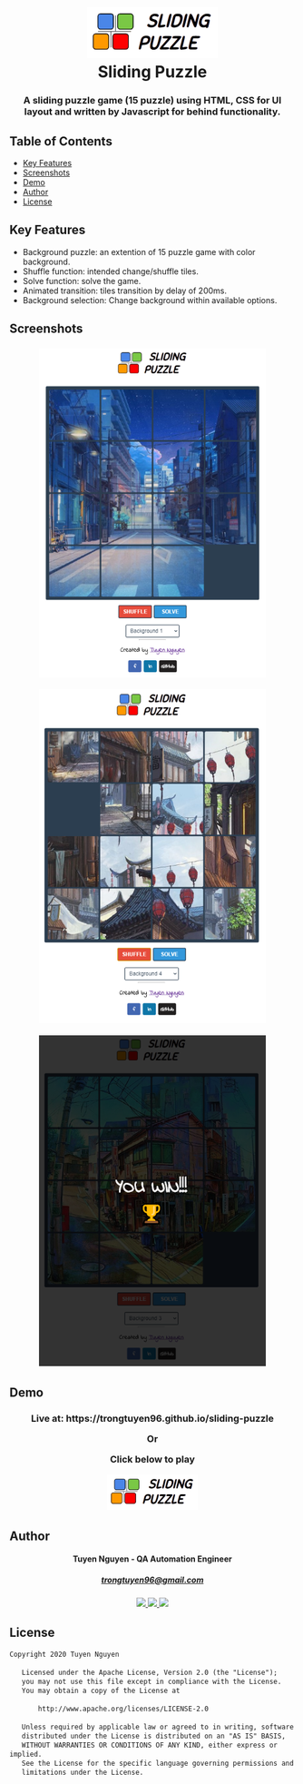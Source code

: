 <h1 align="center">
  <br>
  <a><img src="https://github.com/trongtuyen96/sliding-puzzle/blob/master/images/logo.png" alt="logo"></a>
  <br>
  Sliding Puzzle
  <br>
</h1>

<h3 align="center" style="bold">A sliding puzzle game (15 puzzle) using HTML, CSS for UI layout and written by Javascript for behind functionality.</h3>

## Table of Contents
- [Key Features](#key-features)
- [Screenshots](#screenshots)
- [Demo](#demo)
- [Author](#author)
- [License](#license)

## Key Features
- Background puzzle: an extention of 15 puzzle game with color background.
- Shuffle function: intended change/shuffle tiles.
- Solve function: solve the game.
- Animated transition: tiles transition by delay of 200ms.
- Background selection: Change background within available options.

## Screenshots
<h3 align="center">
  <a><img src="https://github.com/trongtuyen96/sliding-puzzle/blob/master/covers/Capture-1.PNG" alt="capture-1" width="400"></a>
	
  <a><img src="https://github.com/trongtuyen96/sliding-puzzle/blob/master/covers/Capture-2.PNG" alt="capture-2" width="400"></a>
  
  <a><img src="https://github.com/trongtuyen96/sliding-puzzle/blob/master/covers/Capture-3.PNG" alt="capture-3" width="400"></a>
</h3>

## Demo
<h3 align="center" style="bold">
  <p>Live at: https://trongtuyen96.github.io/sliding-puzzle</p>
  <p style="italic">Or</p>
  <p>Click below to play</p>
  <a alt="Play the game" href="https://trongtuyen96.github.io/sliding-puzzle">
    <img src="https://github.com/trongtuyen96/sliding-puzzle/blob/master/images/logo.png" alt="logo" width="160">
  </a>
</h3>

## Author
<h4 align="center">
	Tuyen Nguyen - QA Automation Engineer
	</h4>
	<h5 align="center">
	<a href="trongtuyen96@gmail.com">trongtuyen96@gmail.com</a>
	</h5>
<p align="center">
	 <a alt="Github" href="https://github.com/trongtuyen96">
    <img src="https://user-images.githubusercontent.com/25218255/47360756-794c1f00-d6fa-11e8-86fa-7b1c2e4dda92.png" width="50">
  </a>
		 <a alt="LinkedIn" href="https://www.linkedin.com/in/tuyennguyen96/">
    <img src="https://user-images.githubusercontent.com/25218255/47360366-8583ac80-d6f9-11e8-8871-219802a9a162.png" width="50">
  </a>
		 <a alt="Facebook" href="https://www.facebook.com/tuyen.trong.3">
    <img src="https://user-images.githubusercontent.com/25218255/47360363-84eb1600-d6f9-11e8-8029-818481536200.png" width="50">
  </a>
</p>

## License
~~~~
Copyright 2020 Tuyen Nguyen

   Licensed under the Apache License, Version 2.0 (the "License");
   you may not use this file except in compliance with the License.
   You may obtain a copy of the License at

       http://www.apache.org/licenses/LICENSE-2.0

   Unless required by applicable law or agreed to in writing, software
   distributed under the License is distributed on an "AS IS" BASIS,
   WITHOUT WARRANTIES OR CONDITIONS OF ANY KIND, either express or implied.
   See the License for the specific language governing permissions and
   limitations under the License.
~~~~
